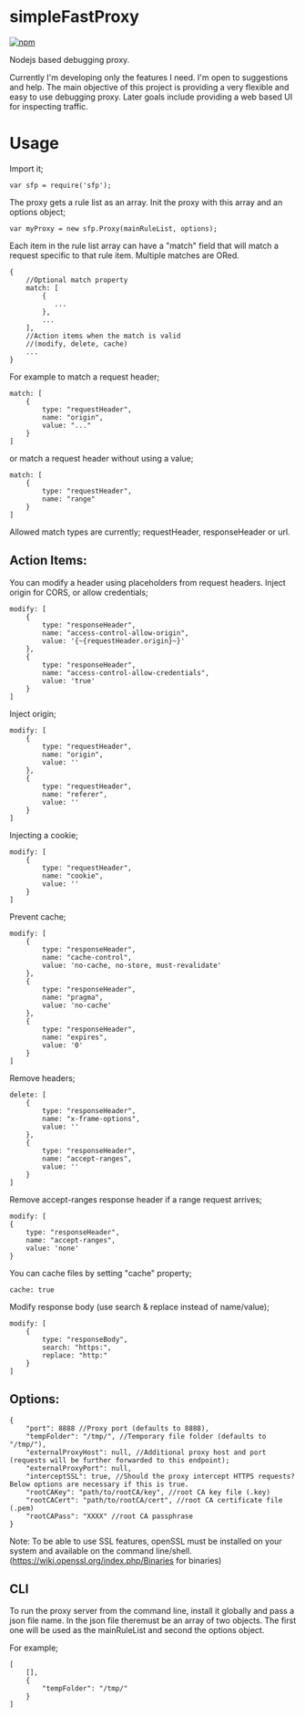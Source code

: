 # simpleFastProxy
[![npm](https://img.shields.io/npm/dt/sfp.svg)]()

Nodejs based debugging proxy.

Currently I'm developing only the features I need. I'm open to suggestions and help. The main objective of this project is providing a very flexible and easy to use debugging proxy. Later goals include providing a web based UI for inspecting traffic. 

# Usage

Import it;

    var sfp = require('sfp');

The proxy gets a rule list as an array. Init the proxy with this array and an options object;

    var myProxy = new sfp.Proxy(mainRuleList, options);

Each item in the rule list array can have a "match" field that will match a request specific to that rule item. Multiple matches are ORed.

    {
        //Optional match property
        match: [
            {
               ...
            },
            ...
        ],
        //Action items when the match is valid
        //(modify, delete, cache)
        ...
    }

For example to match a request header;
    

    match: [
        {
            type: "requestHeader",
            name: "origin",
            value: "..."
        }
    ]
    
or match a request header without using a value;
    
    match: [
		{
			type: "requestHeader",
			name: "range"
		}
	]
    
Allowed match types are currently; requestHeader, responseHeader or url.
      
## Action Items:
      
You can modify a header using placeholders from request headers. Inject origin for CORS, or allow credentials;

	modify: [
		{
			type: "responseHeader",
			name: "access-control-allow-origin",
			value: '{~{requestHeader.origin}~}'
		},
		{
			type: "responseHeader",
			name: "access-control-allow-credentials",
			value: 'true'
		}
	]

Inject origin;

	modify: [
		{
			type: "requestHeader",
			name: "origin",
			value: ''
		},
		{
			type: "requestHeader",
			name: "referer",
			value: ''
		}
	]
    
Injecting a cookie;

	modify: [
		{
			type: "requestHeader",
			name: "cookie",
			value: ''
		}
	]
    
Prevent cache;

	modify: [
		{
			type: "responseHeader",
			name: "cache-control",
			value: 'no-cache, no-store, must-revalidate'
		},
		{
			type: "responseHeader",
			name: "pragma",
			value: 'no-cache'
		},
		{
			type: "responseHeader",
			name: "expires",
			value: '0'
		}
	]
		  
Remove headers;

	delete: [
		{
			type: "responseHeader",
			name: "x-frame-options",
			value: ''
		},
		{
			type: "responseHeader",
			name: "accept-ranges",
			value: ''
		}
	]
    
Remove accept-ranges response header if a range request arrives;

    modify: [
    {
        type: "responseHeader",
        name: "accept-ranges",
        value: 'none'
    }

You can cache files by setting "cache" property;

    cache: true
  
Modify response body (use search & replace instead of name/value);

	modify: [
		{
			type: "responseBody",
			search: "https:",
			replace: "http:"
		}
	]
    
## Options:

	{
		"port": 8888 //Proxy port (defaults to 8888),
		"tempFolder": "/tmp/", //Temporary file folder (defaults to "/tmp/"),
		"externalProxyHost": null, //Additional proxy host and port (requests will be further forwarded to this endpoint);
		"externalProxyPort": null,
		"interceptSSL": true, //Should the proxy intercept HTTPS requests? Below options are necessary if this is true.
		"rootCAKey": "path/to/rootCA/key", //root CA key file (.key)
		"rootCACert": "path/to/rootCA/cert", //root CA certificate file (.pem)
		"rootCAPass": "XXXX" //root CA passphrase
	}
	
Note: To be able to use SSL features, openSSL must be installed on your system and available on the command line/shell. (https://wiki.openssl.org/index.php/Binaries for binaries)
	
## CLI

To run the proxy server from the command line, install it globally and pass a json file name. In the json file theremust be an array of two objects. The first one will be used as the mainRuleList and second the options object.

For example;

	[
		[],
		{
			"tempFolder": "/tmp/"
		}
	]
